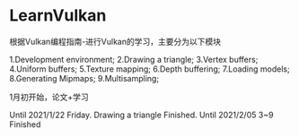 # LearnVulkan

根据Vulkan编程指南-进行Vulkan的学习，主要分为以下模块

1.Development environment;
2.Drawing a triangle;
3.Vertex buffers;
4.Uniform buffers;
5.Texture mapping;
6.Depth buffering;
7.Loading models;
8.Generating Mipmaps;
9.Multisampling;

1月初开始，论文+学习

Until 2021/1/22 Friday.  Drawing a triangle Finished.
Until 2021/2/05   3~9 Finished
